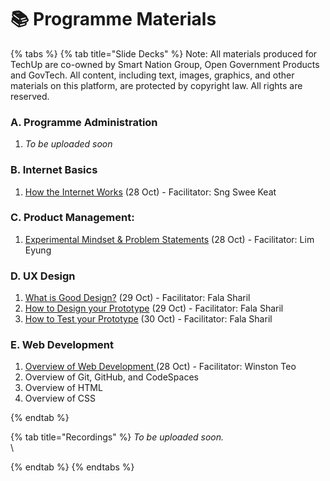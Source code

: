 # 📚 Programme Materials



{% tabs %}
{% tab title="Slide Decks" %}
Note: All materials produced for TechUp are co-owned by Smart Nation Group, Open Government Products and GovTech. All content, including text, images, graphics, and other materials on this platform, are protected by copyright law. All rights are reserved.



### A. Programme Administration <a href="#programme-introduction" id="programme-introduction"></a>

1. _To be uploaded soon_

### B. Internet Basics <a href="#overviews" id="overviews"></a>

1. [How the Internet Works](https://docs.google.com/presentation/d/1GVQvkruZ6vdmnqp4WjCyeviegS2t8fa59IGAQm\_Rnoc/edit?usp=drive\_link) (28 Oct) - Facilitator: Sng Swee Keat

### C. Product Management:  <a href="#overviews" id="overviews"></a>

1. [Experimental Mindset & Problem Statements](https://docs.google.com/presentation/d/1\_xbFLXEeEeIJcVuEHWM\_J3F-HdwjYEaz66AmVd-Ento/edit?usp=sharing) (28 Oct) - Facilitator: Lim Eyung

### D. UX Design

1. [What is Good Design?](https://docs.google.com/presentation/d/1c-9LGh2mKncr4dEHeZ-tlCdMFTvg\_EQdNtwo6-vf6po/edit?usp=drive\_link) (29 Oct) - Facilitator: Fala Sharil
2. [How to Design your Prototype](https://docs.google.com/presentation/d/1NOUAnAnJkpwxfBDyPy\_KFaqF4qZ9OaPl06xFAv698jk/edit?usp=drive\_link) (29 Oct) - Facilitator: Fala Sharil
3. [How to Test your Prototype](https://docs.google.com/presentation/d/13R6feMBFI8HpzhbMEHqYY7Q3d6E80Dune4HUYp16bP8/edit?usp=drive\_link) (30 Oct) - Facilitator: Fala Sharil

### E. Web Development&#x20;

1. [Overview of Web Development ](https://docs.google.com/presentation/d/1yLwDaWEF4PfEDlO4AtpjDf8eRjNasNyOwZ7dJfT5RUo/edit?usp=drive\_link)(28 Oct) - Facilitator: Winston Teo
2. Overview of Git, GitHub, and CodeSpaces&#x20;
3. Overview of HTML
4. Overview of CSS


{% endtab %}

{% tab title="Recordings" %}
_To be uploaded soon._ [\
](https://info.techup.live/programme-essentials/detailed-programme-schedule)\

{% endtab %}
{% endtabs %}





